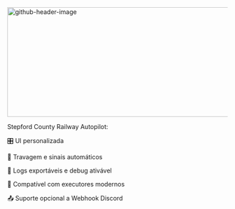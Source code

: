 <img width="940" height="250" alt="github-header-image" src="https://github.com/user-attachments/assets/8601a63a-ed49-4962-9b2a-c2de2b8d8d97" />

Stepford County Railway Autopilot:


🎛 UI personalizada

🚆 Travagem e sinais automáticos

🧾 Logs exportáveis e debug ativável

🪪 Compatível com executores modernos

📤 Suporte opcional a Webhook Discord
